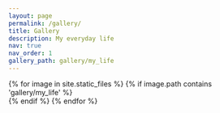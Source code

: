 ```yaml
---
layout: page
permalink: /gallery/
title: Gallery
description: My everyday life
nav: true
nav_order: 1
gallery_path: gallery/my_life
---
```

<!-- _pages/gallery.md -->
<body>
<div class="gallery" id="gallery">
    {% for image in site.static_files %}
        {% if image.path contains 'gallery/my_life' %}
            <div class="gallery-item">
                <div class="content"><img src="{{ site.baseurl }}{{ image.path }}" alt=""></div>
            </div>
        {% endif %}
    {% endfor %}
</div>
<script src="{{ '/assets/js/gallery.js' | relative_url }}"></script>
</body>